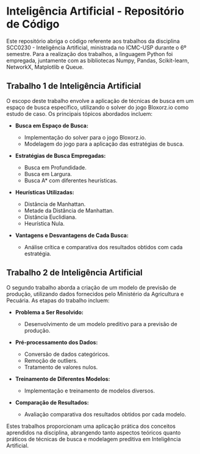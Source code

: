 # Inteligência Artificial - Repositório de Código

Este repositório abriga o código referente aos trabalhos da disciplina SCC0230 - Inteligência Artificial, ministrada no ICMC-USP durante o 6º semestre. Para a realização dos trabalhos, a linguagem Python foi empregada, juntamente com as bibliotecas Numpy, Pandas, Scikit-learn, NetworkX, Matplotlib e Queue.

## Trabalho 1 de Inteligência Artificial

O escopo deste trabalho envolve a aplicação de técnicas de busca em um espaço de busca específico, utilizando o solver do jogo Bloxorz.io como estudo de caso. Os principais tópicos abordados incluem:

- **Busca em Espaço de Busca:**
  - Implementação do solver para o jogo Bloxorz.io.
  - Modelagem do jogo para a aplicação das estratégias de busca.

- **Estratégias de Busca Empregadas:**
  - Busca em Profundidade.
  - Busca em Largura.
  - Busca A* com diferentes heurísticas.

- **Heurísticas Utilizadas:**
  - Distância de Manhattan.
  - Metade da Distância de Manhattan.
  - Distância Euclidiana.
  - Heurística Nula.

- **Vantagens e Desvantagens de Cada Busca:**
  - Análise crítica e comparativa dos resultados obtidos com cada estratégia.

## Trabalho 2 de Inteligência Artificial

O segundo trabalho aborda a criação de um modelo de previsão de produção, utilizando dados fornecidos pelo Ministério da Agricultura e Pecuária. As etapas do trabalho incluem:

- **Problema a Ser Resolvido:**
  - Desenvolvimento de um modelo preditivo para a previsão de produção.

- **Pré-processamento dos Dados:**
  - Conversão de dados categóricos.
  - Remoção de outliers.
  - Tratamento de valores nulos.

- **Treinamento de Diferentes Modelos:**
  - Implementação e treinamento de modelos diversos.

- **Comparação de Resultados:**
  - Avaliação comparativa dos resultados obtidos por cada modelo.

Estes trabalhos proporcionam uma aplicação prática dos conceitos aprendidos na disciplina, abrangendo tanto aspectos teóricos quanto práticos de técnicas de busca e modelagem preditiva em Inteligência Artificial.
